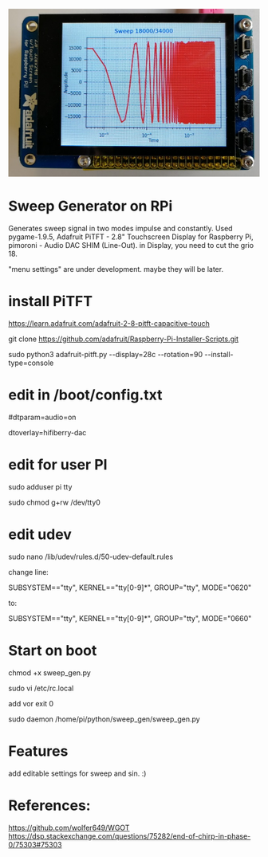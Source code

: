 ![Screenshot](log_sweep.jpg)
# Sweep Generator on RPi 
Generates sweep signal in two modes impulse and constantly.
Used pygame-1.9.5,  Adafruit PiTFT - 2.8" Touchscreen Display for Raspberry Pi, pimoroni - Audio DAC SHIM (Line-Out).
in Display, you need to cut the grio 18. 

"menu settings" are under development. maybe they will be later.
# install PiTFT
https://learn.adafruit.com/adafruit-2-8-pitft-capacitive-touch

git clone https://github.com/adafruit/Raspberry-Pi-Installer-Scripts.git

sudo python3 adafruit-pitft.py --display=28c --rotation=90 --install-type=console

# edit in /boot/config.txt
#dtparam=audio=on

dtoverlay=hifiberry-dac

# edit for user PI
sudo adduser pi tty

sudo chmod g+rw /dev/tty0

# edit udev
sudo nano /lib/udev/rules.d/50-udev-default.rules

change line:

SUBSYSTEM=="tty", KERNEL=="tty[0-9]*", GROUP="tty", MODE="0620"

to:

SUBSYSTEM=="tty", KERNEL=="tty[0-9]*", GROUP="tty", MODE="0660"

# Start on boot
chmod +x sweep_gen.py

sudo vi /etc/rc.local

add vor exit 0

sudo daemon /home/pi/python/sweep_gen/sweep_gen.py

# Features
add editable settings for sweep and sin. :) 
# References:
https://github.com/wolfer649/WGOT
https://dsp.stackexchange.com/questions/75282/end-of-chirp-in-phase-0/75303#75303
